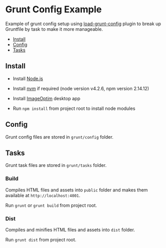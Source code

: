 # Grunt Config Example

Example of grunt config setup using [load-grunt-config](https://github.com/firstandthird/load-grunt-config) plugin to break up Gruntfile by task to make it more manageable.

- [Install](#install)
- [Config](#config)
- [Tasks](#tasks)

## Install

- Install [Node.js](https://nodejs.org/)

- Install [nvm](https://github.com/creationix/nvm) if required (node version v4.2.6, npm version 2.14.12)

- Install [ImageOptim](https://imageoptim.com/) desktop app

- Run `npm install` from project root to install node modules

## Config

Grunt config files are stored in `grunt/config` folder.

## Tasks

Grunt task files are stored in `grunt/tasks` folder.

### Build

Compiles HTML files and assets into `public` folder and makes them available at `http://localhost:4001`.

Run `grunt` or `grunt build` from project root.

### Dist

Compiles and minifies HTML files and assets into `dist` folder.

Run `grunt dist` from project root.